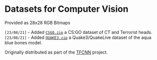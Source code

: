 # Datasets for Computer Vision
Provided as 28x28 RGB Bitmaps

`[23/08/21]` - Added [`CSGO.zip`](https://github.com/mrbid/DATASETS/raw/main/CSGO.zip) a CS:GO dataset of CT and Terrorist heads.<br>
`[23/08/21]` - Added [`QUAKE3.zip`](https://github.com/mrbid/DATASETS/raw/main/QUAKE3.zip) a Quake3/QuakeLive dataset of the aqua blue bones model.

Originally distributed as part of the [TFCNN](https://github.com/tfcnn) project.
